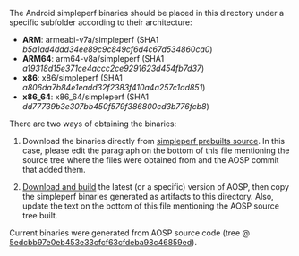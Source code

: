 The Android simpleperf binaries should be placed in this directory under a specific subfolder according to their architecture:
* **ARM**: armeabi-v7a/simpleperf (SHA1 _b5a1ad4ddd34ee89c9c849cf6d4c67d534860ca0_)
* **ARM64**: arm64-v8a/simpleperf (SHA1 _a19318d15e371ce4accc2ce9291623d454fb7d37_)
* **x86**: x86/simpleperf (SHA1 _a806da7b84e1eadd32f2383f410a4a257c1ad851_)
* **x86\_64**: x86\_64/simpleperf (SHA1 _dd77739b3e307bb450f579f386800cd3b776fcb8_)

There are two ways of obtaining the binaries:

1) Download the binaries directly from [simpleperf prebuilts source](https://android.googlesource.com/platform/prebuilts/simpleperf/+/master/bin/android/). In this case, please edit the paragraph on the bottom of this file mentioning the source tree where the files were obtained from and the AOSP commit that added them.

2) [Download and build](https://source.android.com/source/initializing) the latest (or a specific) version of AOSP, then copy the simpleperf binaries generated as artifacts to this directory. Also, update the text on the bottom of this file mentioning the AOSP source tree built.

Current binaries were generated from AOSP source code (tree @ [5edcbb97e0eb453e33cfcf63cfdeba98c46859ed](https://android.googlesource.com/platform/system/extras/+/696377fe7516e1d540cb4b64ee025dc02ccf56b4/simpleperf/)).

